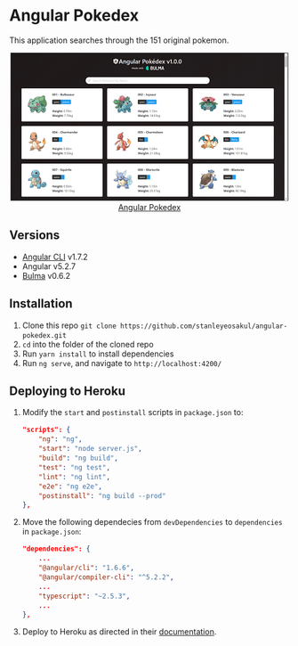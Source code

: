 # Angular Pokedex
This application searches through the 151 original pokemon.

<p align="center">
    <img width="500" height="266" src="./src/assets/homepage.png"><br>
    <a href="http://ng-poke0.herokuapp.com/" target="_blank">Angular Pokedex</a>
</p>

## Versions
* [Angular CLI](https://github.com/angular/angular-cli) v1.7.2
* Angular v5.2.7
* [Bulma](https://bulma.io) v0.6.2

## Installation
1. Clone this repo `git clone https://github.com/stanleyeosakul/angular-pokedex.git`
1. `cd` into the folder of the cloned repo
1. Run `yarn install` to install dependencies
1. Run `ng serve`, and navigate to `http://localhost:4200/`

## Deploying to Heroku
1. Modify the `start` and `postinstall` scripts in `package.json` to:

    ```json
    "scripts": {
        "ng": "ng",
        "start": "node server.js",
        "build": "ng build",
        "test": "ng test",
        "lint": "ng lint",
        "e2e": "ng e2e",
        "postinstall": "ng build --prod"
    },
    ```
2. Move the following dependecies from `devDependencies` to `dependencies` in `package.json`:

    ```json
    "dependencies": {
        ...
        "@angular/cli": "1.6.6",
        "@angular/compiler-cli": "^5.2.2",
        ...
        "typescript": "~2.5.3",
        ...
    },
    ```
5. Deploy to Heroku as directed in their [documentation](https://devcenter.heroku.com/articles/git).